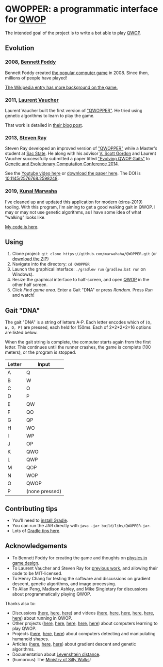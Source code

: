 # QWOPPER: a programmatic interface for [QWOP](http://www.foddy.net/Athletics.html)

The intended goal of the project is to write a bot able to play [QWOP](http://www.foddy.net/Athletics.html).

## Evolution
### 2008, [Bennett Foddy](http://foddy.net/)
Bennett Foddy created [the popular computer game](http://www.foddy.net/Athletics.html) in 2008.
Since then, millions of people have played!

[The Wikipedia entry has more background on the game.](https://en.wikipedia.org/wiki/QWOP)


### 2011, [Laurent Vaucher](https://slowfrog.blogspot.com/)
Laurent Vaucher built the first version of ["QWOPPER"](https://github.com/slowfrog/qwopper).
He tried using genetic algorithms to learn to play the game.

That work is detailed in [their blog post](http://slowfrog.blogspot.com/2011/03/genetically-engineered-qwop-part-1.html).

### 2013, [Steven Ray](https://github.com/pizzapotamus)
Steven Ray developed an improved version of ["QWOPPER"](https://github.com/pizzapotamus/Qwopper) while a Master's student at [Sac State](https://www.csus.edu/).
He along with his advisor [V. Scott Gordon](https://athena.ecs.csus.edu/~gordonvs/) and Laurent Vaucher successfully submitted a paper titled ["Evolving QWOP Gaits"](https://ai.google/research/pubs/pub42902) to [Genetic and Evolutionary Computation Conference 2014](http://www.sigevo.org/gecco-2014/).

See the [Youtube video here](https://www.youtube.com/watch?v=eWxFI3NHtT8) or [download the paper here](http://athena.ecs.csus.edu/~gordonvs/papers/QWOPgecco14.pdf). The DOI is [10.1145/2576768.2598248](http://doi.org/10.1145/2576768.2598248).

### 2019, [Kunal Marwaha](http://kunalmarwaha.com/)
I've cleaned up and updated this application for modern (circa-2019) tooling.
With this program, I'm aiming to get a good walking gait in QWOP.
I may or may not use genetic algorithms, as I have some idea of what "walking" looks like.

[My code is here](https://github.com/marwahaha/QWOPPER).

## Using
1. Clone project: `git clone https://github.com/marwahaha/QWOPPER.git` (or [download the ZIP](https://github.com/marwahaha/QWOPPER/archive/master.zip))
2. Navigate into the directory: `cd QWOPPER`
3. Launch the graphical interface: `./gradlew run` (`gradlew.bat run` on Windows).
4. Resize the graphical interface to half-screen, and open [QWOP](http://www.foddy.net/Athletics.html) in the other half screen.
5. Click *Find game area*. Enter a Gait "DNA" or press *Random*. Press *Run* and watch!

## Gait "DNA"
The gait "DNA" is a string of letters A-P. Each letter encodes which of `[Q, W, O, P]` are pressed, each held for 150ms. Each of 2\*2\*2\*2=16 options are listed below.

When the gait string is complete, the computer starts again from the first letter. This continues until the runner crashes, the game is complete (100 meters), or the program is stopped.

| Letter | Input |
| ---- | ----- |
| A | Q |
| B | W |
| C | O |
| D | P |
| E | QW |
| F | QO |
| G | QP |
| H | WO |
| I | WP |
| J | OP |
| K | QWO |
| L | QWP |
| M | QOP |
| N | WOP |
| O | QWOP |
| P | (none pressed) |

## Contributing tips
* You'll need to [install Gradle](https://gradle.org/install/).
* You can run the JAR directly with `java -jar build/libs/QWOPPER.jar`.
* Lots of [Gradle tips here](https://github.com/shekhargulati/gradle-tips).

## Acknowledgements
* To Bennett Foddy for creating the game and thoughts on [physics in game design](https://www.youtube.com/watch?v=NwPIoVW65pE).
* To Laurent Vaucher and Steven Ray for [previous work](https://storage.googleapis.com/pub-tools-public-publication-data/pdf/42902.pdf), and allowing their code to be MIT-licensed.
* To Henry Chang for testing the software and discussions on gradient descent, genetic algorithms, and image processing.
* To Allan Peng, Madison Ashley, and Mike Singletary for discussions about programmatically playing QWOP.

Thanks also to:
* Discussions ([here](https://slowfrog.blogspot.com/2011/03/genetically-engineered-qwop-part-1.html#comments), [here](https://www.speedrun.com/QWOP/forum), [here](https://www.wikihow.com/Play-Qwop)) and videos ([here](https://web.archive.org/web/20130417203240/http://challengers.guinnessworldrecords.com/challenges/160-fastest-100m-run-qwop-flash-game), [here](https://www.youtube.com/watch?v=GRYHtI__lJg), [here](https://www.youtube.com/watch?v=YbYOsE7JyXs), [here](https://www.youtube.com/watch?v=hRRURUjqmG0), [here](https://www.youtube.com/watch?v=uts1GuVpvfM), [here](https://www.youtube.com/watch?v=HBFYJvq_o_4)) about running in QWOP.
* Other projects ([here](http://whsieh.github.io/qwop-ai/), [here](https://github.com/unixpickle/qwop-ai), [here](http://cs229.stanford.edu/proj2012/BrodmanVoldstad-QWOPLearning.pdf), [here](https://github.com/bpgeck/QwopStyle), [here](https://www.youtube.com/watch?v=e27TUmMkOA0)) about computers learning to play QWOP.
* Projects ([here](http://osim-rl.stanford.edu/), [here](https://github.com/Eelis/GrappleMap/blob/master/README.md), [here](https://github.com/CMU-Perceptual-Computing-Lab/openpose)) about computers detecting and manipulating humanoid shapes.
* Articles ([here](12341234123412341234123412341234244), [here](https://towardsdatascience.com/introduction-to-genetic-algorithms-including-example-code-e396e98d8bf3), [here](http://www.ai-junkie.com/ga/intro/gat1.html)) about gradient descent and genetic algorithms.
* Documentation about [Levenshtein distance](https://en.wikipedia.org/wiki/Levenshtein_distance).
* (humorous) The [Ministry of Silly Walks](https://www.youtube.com/watch?v=iV2ViNJFZC8)!
